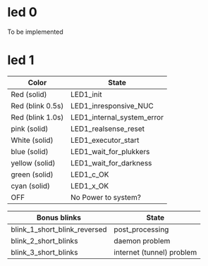 # led 0
To be implemented

# led 1

| Color           | State                         |
| --------------------- | ----------------------------- |
| Red (solid)           | LED1_init                     |
| Red (blink 0.5s)      | LED1_inresponsive_NUC         |
| Red (blink 1.0s)      | LED1_internal_system_error    |
| pink (solid)          | LED1_realsense_reset          |
| White (solid)         | LED1_executor_start           |
| blue (solid)          | LED1_wait_for_plukkers        |
| yellow (solid)        | LED1_wait_for_darkness        |
| green (solid)         | LED1_c_OK                     |
| cyan (solid)          | LED1_x_OK                     |
| OFF                   | No Power to system?           |


| Bonus blinks            | State                         |
| ----------------------------- | ----------------------------- |
| blink_1_short_blink_reversed  | post_processing               |
| blink_2_short_blinks          | daemon problem                |
| blink_3_short_blinks          | internet (tunnel) problem     |

